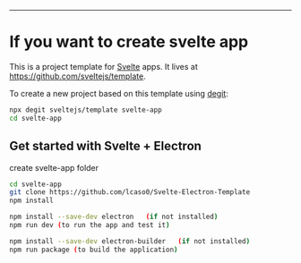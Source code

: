 ---

# If you want to create svelte app

This is a project template for [Svelte](https://svelte.dev) apps. It lives at https://github.com/sveltejs/template.

To create a new project based on this template using [degit](https://github.com/Rich-Harris/degit):

```bash
npx degit sveltejs/template svelte-app
cd svelte-app
```


## Get started with Svelte + Electron

create svelte-app folder
```bash
cd svelte-app
git clone https://github.com/lcaso0/Svelte-Electron-Template
npm install
```

```bash
npm install --save-dev electron   (if not installed)
npm run dev (to run the app and test it)
```

```bash
npm install --save-dev electron-builder   (if not installed)
npm run package (to build the application)
```
